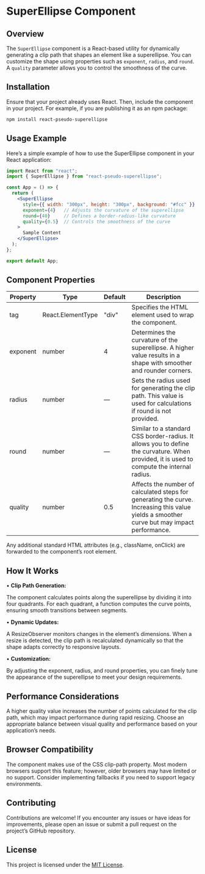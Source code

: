 # SuperEllipse Component

## Overview

The `SuperEllipse` component is a React-based utility for dynamically generating a clip path that shapes an element like a superellipse. You can customize the shape using properties such as `exponent`, `radius`, and `round`. A `quality` parameter allows you to control the smoothness of the curve.
## Installation

Ensure that your project already uses React. Then, include the component in your project. For example, if you are publishing it as an npm package:

```bash
npm install react-pseudo-superellipse
```

## Usage Example

Here’s a simple example of how to use the SuperEllipse component in your React application:
``` jsx
import React from "react";
import { SuperEllipse } from "react-pseudo-superellipse";

const App = () => {
  return (
    <SuperEllipse
      style={{ width: "300px", height: "300px", background: "#fcc" }}
      exponent={4}   // Adjusts the curvature of the superellipse
      round={40}     // Defines a border-radius-like curvature
      quality={0.5}  // Controls the smoothness of the curve
    >
      Sample Content
    </SuperEllipse>
  );
};

export default App;
```

## Component Properties

|**Property**|**Type**|**Default**|**Description**|
|---|---|---|---|
|tag|React.ElementType|"div"|Specifies the HTML element used to wrap the component.|
|exponent|number|4|Determines the curvature of the superellipse. A higher value results in a shape with smoother and rounder corners.|
|radius|number|—|Sets the radius used for generating the clip path. This value is used for calculations if round is not provided.|
|round|number|—|Similar to a standard CSS border-radius. It allows you to define the curvature. When provided, it is used to compute the internal radius.|
|quality|number|0.5|Affects the number of calculated steps for generating the curve. Increasing this value yields a smoother curve but may impact performance.|

Any additional standard HTML attributes (e.g., className, onClick) are forwarded to the component’s root element.


## How It Works

• **Clip Path Generation:**

The component calculates points along the superellipse by dividing it into four quadrants. For each quadrant, a function computes the curve points, ensuring smooth transitions between segments.

• **Dynamic Updates:**

A ResizeObserver monitors changes in the element’s dimensions. When a resize is detected, the clip path is recalculated dynamically so that the shape adapts correctly to responsive layouts.

• **Customization:**

By adjusting the exponent, radius, and round properties, you can finely tune the appearance of the superellipse to meet your design requirements.

## Performance Considerations

A higher quality value increases the number of points calculated for the clip path, which may impact performance during rapid resizing. Choose an appropriate balance between visual quality and performance based on your application’s needs.

## Browser Compatibility

The component makes use of the CSS clip-path property. Most modern browsers support this feature; however, older browsers may have limited or no support. Consider implementing fallbacks if you need to support legacy environments.

## Contributing

Contributions are welcome! If you encounter any issues or have ideas for improvements, please open an issue or submit a pull request on the project’s GitHub repository.

## License

This project is licensed under the [MIT License](https://opensource.org/license/mit).
